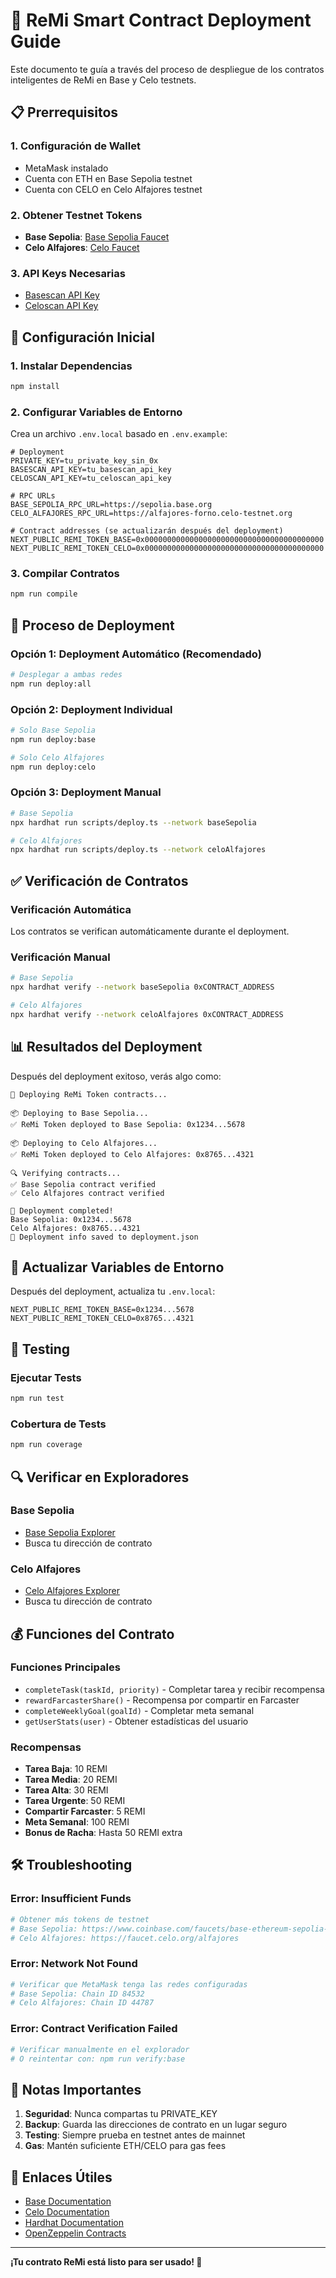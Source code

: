 # 🚀 ReMi Smart Contract Deployment Guide

Este documento te guía a través del proceso de despliegue de los contratos inteligentes de ReMi en Base y Celo testnets.

## 📋 Prerrequisitos

### **1. Configuración de Wallet**
- MetaMask instalado
- Cuenta con ETH en Base Sepolia testnet
- Cuenta con CELO en Celo Alfajores testnet

### **2. Obtener Testnet Tokens**
- **Base Sepolia**: [Base Sepolia Faucet](https://www.coinbase.com/faucets/base-ethereum-sepolia-faucet)
- **Celo Alfajores**: [Celo Faucet](https://faucet.celo.org/alfajores)

### **3. API Keys Necesarias**
- [Basescan API Key](https://basescan.org/apis)
- [Celoscan API Key](https://celoscan.io/apis)

## 🔧 Configuración Inicial

### **1. Instalar Dependencias**
```bash
npm install
```

### **2. Configurar Variables de Entorno**
Crea un archivo `.env.local` basado en `.env.example`:

```env
# Deployment
PRIVATE_KEY=tu_private_key_sin_0x
BASESCAN_API_KEY=tu_basescan_api_key
CELOSCAN_API_KEY=tu_celoscan_api_key

# RPC URLs
BASE_SEPOLIA_RPC_URL=https://sepolia.base.org
CELO_ALFAJORES_RPC_URL=https://alfajores-forno.celo-testnet.org

# Contract addresses (se actualizarán después del deployment)
NEXT_PUBLIC_REMI_TOKEN_BASE=0x0000000000000000000000000000000000000000
NEXT_PUBLIC_REMI_TOKEN_CELO=0x0000000000000000000000000000000000000000
```

### **3. Compilar Contratos**
```bash
npm run compile
```

## 🚀 Proceso de Deployment

### **Opción 1: Deployment Automático (Recomendado)**
```bash
# Desplegar a ambas redes
npm run deploy:all
```

### **Opción 2: Deployment Individual**
```bash
# Solo Base Sepolia
npm run deploy:base

# Solo Celo Alfajores
npm run deploy:celo
```

### **Opción 3: Deployment Manual**
```bash
# Base Sepolia
npx hardhat run scripts/deploy.ts --network baseSepolia

# Celo Alfajores
npx hardhat run scripts/deploy.ts --network celoAlfajores
```

## ✅ Verificación de Contratos

### **Verificación Automática**
Los contratos se verifican automáticamente durante el deployment.

### **Verificación Manual**
```bash
# Base Sepolia
npx hardhat verify --network baseSepolia 0xCONTRACT_ADDRESS

# Celo Alfajores
npx hardhat verify --network celoAlfajores 0xCONTRACT_ADDRESS
```

## 📊 Resultados del Deployment

Después del deployment exitoso, verás algo como:

```
🚀 Deploying ReMi Token contracts...

📦 Deploying to Base Sepolia...
✅ ReMi Token deployed to Base Sepolia: 0x1234...5678

📦 Deploying to Celo Alfajores...
✅ ReMi Token deployed to Celo Alfajores: 0x8765...4321

🔍 Verifying contracts...
✅ Base Sepolia contract verified
✅ Celo Alfajores contract verified

🎉 Deployment completed!
Base Sepolia: 0x1234...5678
Celo Alfajores: 0x8765...4321
📄 Deployment info saved to deployment.json
```

## 🔄 Actualizar Variables de Entorno

Después del deployment, actualiza tu `.env.local`:

```env
NEXT_PUBLIC_REMI_TOKEN_BASE=0x1234...5678
NEXT_PUBLIC_REMI_TOKEN_CELO=0x8765...4321
```

## 🧪 Testing

### **Ejecutar Tests**
```bash
npm run test
```

### **Cobertura de Tests**
```bash
npm run coverage
```

## 🔍 Verificar en Exploradores

### **Base Sepolia**
- [Base Sepolia Explorer](https://sepolia.basescan.org)
- Busca tu dirección de contrato

### **Celo Alfajores**
- [Celo Alfajores Explorer](https://alfajores.celoscan.io)
- Busca tu dirección de contrato

## 💰 Funciones del Contrato

### **Funciones Principales**
- `completeTask(taskId, priority)` - Completar tarea y recibir recompensa
- `rewardFarcasterShare()` - Recompensa por compartir en Farcaster
- `completeWeeklyGoal(goalId)` - Completar meta semanal
- `getUserStats(user)` - Obtener estadísticas del usuario

### **Recompensas**
- **Tarea Baja**: 10 REMI
- **Tarea Media**: 20 REMI
- **Tarea Alta**: 30 REMI
- **Tarea Urgente**: 50 REMI
- **Compartir Farcaster**: 5 REMI
- **Meta Semanal**: 100 REMI
- **Bonus de Racha**: Hasta 50 REMI extra

## 🛠️ Troubleshooting

### **Error: Insufficient Funds**
```bash
# Obtener más tokens de testnet
# Base Sepolia: https://www.coinbase.com/faucets/base-ethereum-sepolia-faucet
# Celo Alfajores: https://faucet.celo.org/alfajores
```

### **Error: Network Not Found**
```bash
# Verificar que MetaMask tenga las redes configuradas
# Base Sepolia: Chain ID 84532
# Celo Alfajores: Chain ID 44787
```

### **Error: Contract Verification Failed**
```bash
# Verificar manualmente en el explorador
# O reintentar con: npm run verify:base
```

## 📝 Notas Importantes

1. **Seguridad**: Nunca compartas tu PRIVATE_KEY
2. **Backup**: Guarda las direcciones de contrato en un lugar seguro
3. **Testing**: Siempre prueba en testnet antes de mainnet
4. **Gas**: Mantén suficiente ETH/CELO para gas fees

## 🔗 Enlaces Útiles

- [Base Documentation](https://docs.base.org/)
- [Celo Documentation](https://docs.celo.org/)
- [Hardhat Documentation](https://hardhat.org/docs)
- [OpenZeppelin Contracts](https://docs.openzeppelin.com/contracts/)

---

**¡Tu contrato ReMi está listo para ser usado! 🎉** 